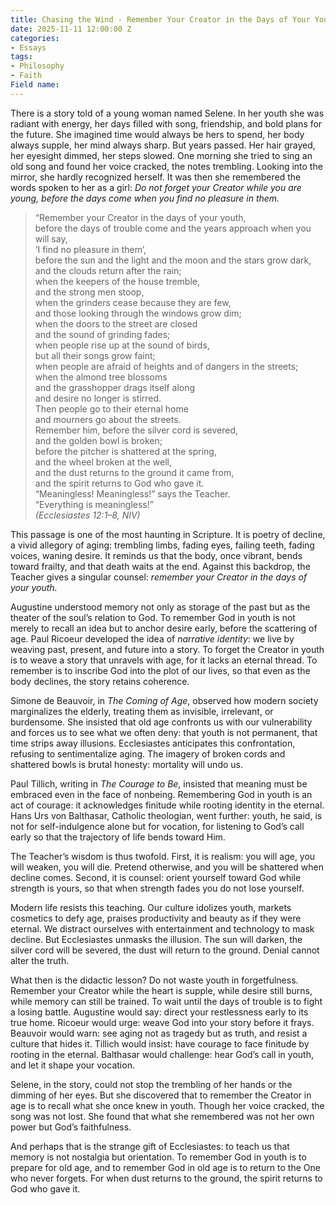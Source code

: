 ```yaml
---
title: Chasing the Wind - Remember Your Creator in the Days of Your Youth  
date: 2025-11-11 12:00:00 Z
categories:
- Essays
tags:
- Philosophy
- Faith
Field name: 
---
```

There is a story told of a young woman named Selene. In her youth she was radiant with energy, her days filled with song, friendship, and bold plans for the future. She imagined time would always be hers to spend, her body always supple, her mind always sharp. But years passed. Her hair grayed, her eyesight dimmed, her steps slowed. One morning she tried to sing an old song and found her voice cracked, the notes trembling. Looking into the mirror, she hardly recognized herself. It was then she remembered the words spoken to her as a girl: *Do not forget your Creator while you are young, before the days come when you find no pleasure in them.*  

> “Remember your Creator in the days of your youth,  
>     before the days of trouble come and the years approach when you will say,  
>     ‘I find no pleasure in them’,   
> before the sun and the light and the moon and the stars grow dark,  
>     and the clouds return after the rain;  
> when the keepers of the house tremble,  
>     and the strong men stoop,  
> when the grinders cease because they are few,  
>     and those looking through the windows grow dim;  
> when the doors to the street are closed  
>     and the sound of grinding fades;  
> when people rise up at the sound of birds,  
>     but all their songs grow faint;  
> when people are afraid of heights and of dangers in the streets;  
> when the almond tree blossoms  
>     and the grasshopper drags itself along  
>     and desire no longer is stirred.  
> Then people go to their eternal home  
>     and mourners go about the streets.  
> Remember him, before the silver cord is severed,  
>     and the golden bowl is broken;  
> before the pitcher is shattered at the spring,  
>     and the wheel broken at the well,  
> and the dust returns to the ground it came from,  
>     and the spirit returns to God who gave it.  
> “Meaningless! Meaningless!” says the Teacher.  
>     “Everything is meaningless!”  
> *(Ecclesiastes 12:1–8, NIV)*  

This passage is one of the most haunting in Scripture. It is poetry of decline, a vivid allegory of aging: trembling limbs, fading eyes, failing teeth, fading voices, waning desire. It reminds us that the body, once vibrant, bends toward frailty, and that death waits at the end. Against this backdrop, the Teacher gives a singular counsel: *remember your Creator in the days of your youth.*  

Augustine understood memory not only as storage of the past but as the theater of the soul’s relation to God. To remember God in youth is not merely to recall an idea but to anchor desire early, before the scattering of age. Paul Ricoeur developed the idea of *narrative identity*: we live by weaving past, present, and future into a story. To forget the Creator in youth is to weave a story that unravels with age, for it lacks an eternal thread. To remember is to inscribe God into the plot of our lives, so that even as the body declines, the story retains coherence.  

Simone de Beauvoir, in *The Coming of Age*, observed how modern society marginalizes the elderly, treating them as invisible, irrelevant, or burdensome. She insisted that old age confronts us with our vulnerability and forces us to see what we often deny: that youth is not permanent, that time strips away illusions. Ecclesiastes anticipates this confrontation, refusing to sentimentalize aging. The imagery of broken cords and shattered bowls is brutal honesty: mortality will undo us.  

Paul Tillich, writing in *The Courage to Be*, insisted that meaning must be embraced even in the face of nonbeing. Remembering God in youth is an act of courage: it acknowledges finitude while rooting identity in the eternal. Hans Urs von Balthasar, Catholic theologian, went further: youth, he said, is not for self-indulgence alone but for vocation, for listening to God’s call early so that the trajectory of life bends toward Him.  

The Teacher’s wisdom is thus twofold. First, it is realism: you will age, you will weaken, you will die. Pretend otherwise, and you will be shattered when decline comes. Second, it is counsel: orient yourself toward God while strength is yours, so that when strength fades you do not lose yourself.  

Modern life resists this teaching. Our culture idolizes youth, markets cosmetics to defy age, praises productivity and beauty as if they were eternal. We distract ourselves with entertainment and technology to mask decline. But Ecclesiastes unmasks the illusion. The sun will darken, the silver cord will be severed, the dust will return to the ground. Denial cannot alter the truth.  

What then is the didactic lesson? Do not waste youth in forgetfulness. Remember your Creator while the heart is supple, while desire still burns, while memory can still be trained. To wait until the days of trouble is to fight a losing battle. Augustine would say: direct your restlessness early to its true home. Ricoeur would urge: weave God into your story before it frays. Beauvoir would warn: see aging not as tragedy but as truth, and resist a culture that hides it. Tillich would insist: have courage to face finitude by rooting in the eternal. Balthasar would challenge: hear God’s call in youth, and let it shape your vocation.  

Selene, in the story, could not stop the trembling of her hands or the dimming of her eyes. But she discovered that to remember the Creator in age is to recall what she once knew in youth. Though her voice cracked, the song was not lost. She found that what she remembered was not her own power but God’s faithfulness.  

And perhaps that is the strange gift of Ecclesiastes: to teach us that memory is not nostalgia but orientation. To remember God in youth is to prepare for old age, and to remember God in old age is to return to the One who never forgets. For when dust returns to the ground, the spirit returns to God who gave it.  
